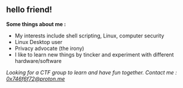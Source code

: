 ## hello friend!

**Some things about me :**
- My interests include shell scripting, Linux, computer security
- Linux Desktop user
- Privacy advocate (the irony)
- I like to learn new things by tincker and experiment with different hardware/software 



*Looking for a CTF group to learn and have fun together. Contact me : 0x746f6f72@proton.me*

